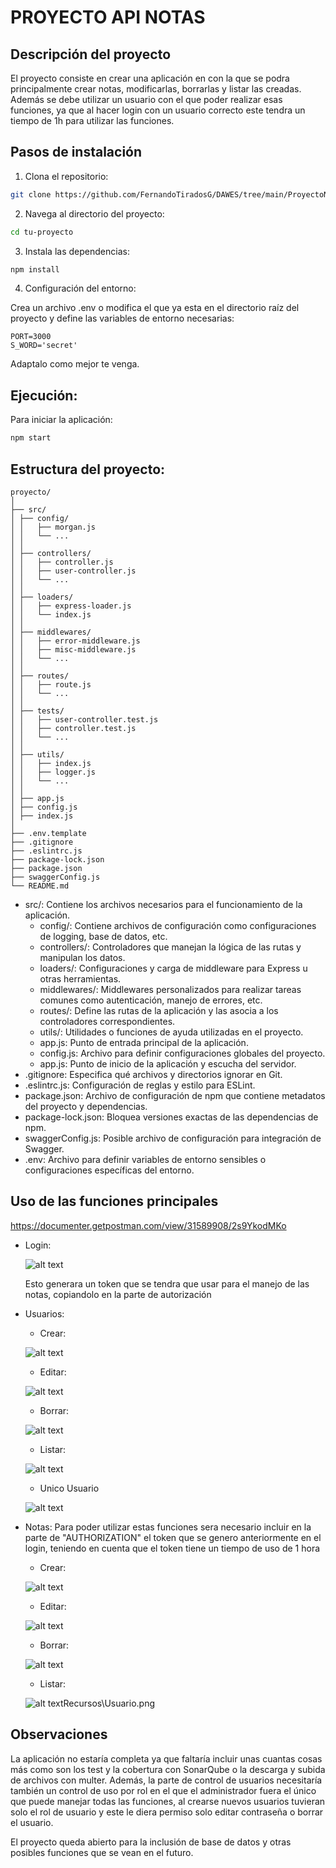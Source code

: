 # PROYECTO API NOTAS

## Descripción del proyecto

El proyecto consiste en crear una aplicación en con la que se podra principalmente crear notas, modificarlas, borrarlas y listar las creadas. Además se debe utilizar un usuario con el que poder realizar esas funciones, ya que al hacer login con un usuario correcto este tendra un tiempo de 1h para utilizar las funciones.

## Pasos de instalación

1. Clona el repositorio:

```bash
git clone https://github.com/FernandoTiradosG/DAWES/tree/main/ProyectoNotas
```

2. Navega al directorio del proyecto:

```bash
cd tu-proyecto
```

3. Instala las dependencias:

```bash
npm install
```

4. Configuración del entorno:

Crea un archivo .env o modifica el que ya esta en el directorio raíz del proyecto y define las variables de entorno necesarias:

```env
PORT=3000
S_WORD='secret'
```

Adaptalo como mejor te venga.

## Ejecución:

Para iniciar la aplicación:

```bash
npm start
```

## Estructura del proyecto:

```text
proyecto/
│
├── src/
│ ├── config/
│ │   ├── morgan.js
│ │   └── ...
│ │
│ ├── controllers/
│ │   ├── controller.js
│ │   ├── user-controller.js
│ │   └── ...
│ │
│ ├── loaders/
│ │   ├── express-loader.js
│ │   └── index.js
│ │
│ ├── middlewares/
│ │   ├── error-middleware.js
│ │   ├── misc-middleware.js
│ │   └── ...
│ │
│ ├── routes/
│ │   ├── route.js
│ │   └── ...
│ │
│ ├── tests/
│ │   ├── user-controller.test.js
│ │   ├── controller.test.js
│ │   └── ...
│ │
│ ├── utils/
│ │   ├── index.js
│ │   ├── logger.js
│ │   └── ...
│ │
│ ├── app.js
│ ├── config.js
│ ├── index.js
│
├── .env.template
├── .gitignore
├── .eslintrc.js
├── package-lock.json
├── package.json
├── swaggerConfig.js
└── README.md
```

+ src/: Contiene los archivos necesarios para el funcionamiento de la aplicación.
  + config/: Contiene archivos de configuración como configuraciones de logging, base de datos, etc.
  + controllers/: Controladores que manejan la lógica de las rutas y manipulan los datos.
  + loaders/: Configuraciones y carga de middleware para Express u otras herramientas.
  + middlewares/: Middlewares personalizados para realizar tareas comunes como autenticación, manejo de errores, etc.
  + routes/: Define las rutas de la aplicación y las asocia a los controladores correspondientes.
  + utils/: Utilidades o funciones de ayuda utilizadas en el proyecto.
  + app.js: Punto de entrada principal de la aplicación.
  + config.js: Archivo para definir configuraciones globales del proyecto.
  + app.js: Punto de inicio de la aplicación y escucha del servidor.
+ .gitignore: Especifica qué archivos y directorios ignorar en Git.
+ .eslintrc.js: Configuración de reglas y estilo para ESLint.
+ package.json: Archivo de configuración de npm que contiene metadatos del proyecto y dependencias.
+ package-lock.json: Bloquea versiones exactas de las dependencias de npm.
+ swaggerConfig.js: Posible archivo de configuración para integración de Swagger.
+ .env: Archivo para definir variables de entorno sensibles o configuraciones específicas del entorno.

## Uso de las funciones principales

https://documenter.getpostman.com/view/31589908/2s9YkodMKo

+ Login:
  
  ![alt text](Recursos/Login.png "login")

  Esto generara un token que se tendra que usar para el manejo de las notas, copiandolo en la parte de autorización

+ Usuarios:
  + Crear:
  
  ![alt text](Recursos/CrearUsuario.png "Crear")

  + Editar:

  ![alt text](Recursos/EditarUsuario.png "Editar")

  + Borrar:

  ![alt text](Recursos/BorrarUsuario.png "Borrar")

  + Listar:

  ![alt text](Recursos/ListarUsuarios.png "Listar")

  + Unico Usuario

  ![alt text](Recursos/Usuario.png "Unico")

+ Notas:
Para poder utilizar estas funciones sera necesario incluir en la parte de "AUTHORIZATION" el token que se genero anteriormente en el login, teniendo en cuenta que el token tiene un tiempo de uso de 1 hora

  + Crear:
  
  ![alt text](Recursos/CrearNota.png "Crear")

  + Editar:

  ![alt text](Recursos/EditarNota.png "Editar")

  + Borrar:

  ![alt text](Recursos/BorrarNota.png "Borrar")

  + Listar:

  ![alt text](Recursos/ListarNotas.png "Listar")Recursos\Usuario.png

## Observaciones

La aplicación no estaría completa ya que faltaría incluir unas cuantas cosas más como son los test y la cobertura con SonarQube o la descarga y subida de archivos con multer. Además, la parte de control de usuarios necesitaría también un control de uso por rol en el que el administrador fuera el único que puede manejar todas las funciones, al crearse nuevos usuarios tuvieran solo el rol de usuario y este le diera permiso solo editar contraseña o borrar el usuario.

El proyecto queda abierto para la inclusión de base de datos y otras posibles funciones que se vean en el futuro.
